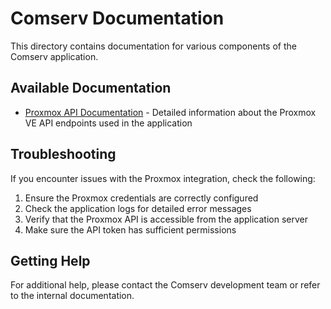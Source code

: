 # Comserv Documentation

This directory contains documentation for various components of the Comserv application.

## Available Documentation

- [Proxmox API Documentation](proxmox_api.md) - Detailed information about the Proxmox VE API endpoints used in the application

## Troubleshooting

If you encounter issues with the Proxmox integration, check the following:

1. Ensure the Proxmox credentials are correctly configured
2. Check the application logs for detailed error messages
3. Verify that the Proxmox API is accessible from the application server
4. Make sure the API token has sufficient permissions

## Getting Help

For additional help, please contact the Comserv development team or refer to the internal documentation.
